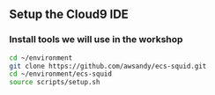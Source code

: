 ## Setup the Cloud9 IDE



### Install tools we will use in the workshop

```bash
cd ~/environment
git clone https://github.com/awsandy/ecs-squid.git
cd ~/environment/ecs-squid
source scripts/setup.sh
```




